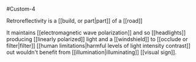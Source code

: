 #Custom-4

Retroreflectivity is a [[build, or part|part]] of a [[road]] 

It maintains [[electromagnetic wave polarization]] and so [[headlights]] producing [[linearly polarized]] light and a [[windshield]] to [[occlude or filter|filter]] [[human limitations|harmful levels of light intensity contrast]] out wouldn't benefit from [[illumination|illuminating]] [[visual sign]].